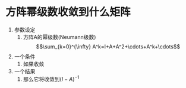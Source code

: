 # 方阵幂级数收敛到什么矩阵

1. 参数设定
	1. 方阵A的幂级数(Neumann级数)$$\sum_{k=0}^{\infty} A^k=I+A+A^2+\cdots+A^k+\cdots$$
2. 一个条件
	1. 如果收敛
3. 一个结果
	1. 那么它将收敛到$(I-A)^{-1}$ 
